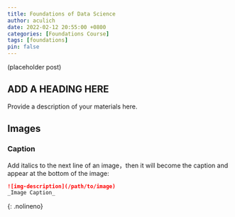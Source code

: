 ```yaml
---
title: Foundations of Data Science
author: aculich
date: 2022-02-12 20:55:00 +0800
categories: [Foundations Course]
tags: [foundations]
pin: false
---
```

 
(placeholder post)

## ADD A HEADING HERE

Provide a description of your materials here.







## Images

### Caption

Add italics to the next line of an image，then it will become the caption and appear at the bottom of the image:

```markdown
![img-description](/path/to/image)
_Image Caption_
```
{: .nolineno}
